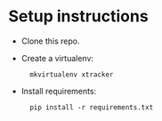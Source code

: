 # Setup instructions

* Clone this repo.
* Create a virtualenv:

        mkvirtualenv xtracker

* Install requirements:

        pip install -r requirements.txt

